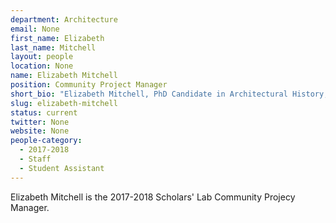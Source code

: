 ```yaml
---
department: Architecture
email: None
first_name: Elizabeth
last_name: Mitchell
layout: people
location: None
name: Elizabeth Mitchell
position: Community Project Manager
short_bio: "Elizabeth Mitchell, PhD Candidate in Architectural History, assists with events and provides graphic design work for the Scholars' Lab."
slug: elizabeth-mitchell
status: current
twitter: None
website: None
people-category:
  - 2017-2018
  - Staff
  - Student Assistant
---
```


Elizabeth Mitchell is the 2017-2018 Scholars' Lab Community Projecy Manager.
